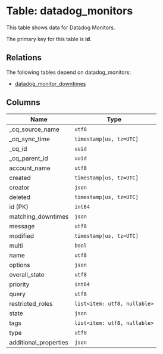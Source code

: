 # Table: datadog_monitors

This table shows data for Datadog Monitors.

The primary key for this table is **id**.

## Relations

The following tables depend on datadog_monitors:
  - [datadog_monitor_downtimes](datadog_monitor_downtimes)

## Columns

| Name          | Type          |
| ------------- | ------------- |
|_cq_source_name|`utf8`|
|_cq_sync_time|`timestamp[us, tz=UTC]`|
|_cq_id|`uuid`|
|_cq_parent_id|`uuid`|
|account_name|`utf8`|
|created|`timestamp[us, tz=UTC]`|
|creator|`json`|
|deleted|`timestamp[us, tz=UTC]`|
|id (PK)|`int64`|
|matching_downtimes|`json`|
|message|`utf8`|
|modified|`timestamp[us, tz=UTC]`|
|multi|`bool`|
|name|`utf8`|
|options|`json`|
|overall_state|`utf8`|
|priority|`int64`|
|query|`utf8`|
|restricted_roles|`list<item: utf8, nullable>`|
|state|`json`|
|tags|`list<item: utf8, nullable>`|
|type|`utf8`|
|additional_properties|`json`|